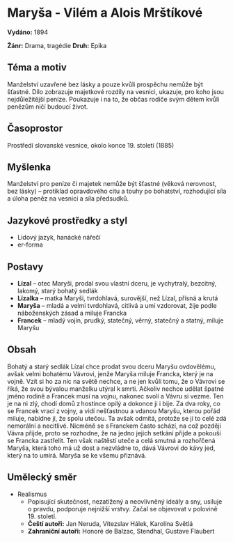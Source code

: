 # Maryša - Vilém a Alois Mrštíkové

**Vydáno:** 1894

**Žánr:** Drama, tragédie **Druh:** Epika

## Téma a motiv

Manželství uzavřené bez lásky a pouze kvůli prospěchu nemůže být šťastné. Dílo zobrazuje majetkové rozdíly na vesnici, ukazuje, pro koho jsou nejdůležitější peníze. Poukazuje i na to, že občas rodiče svým dětem kvůli penězům ničí budoucí život.

## Časoprostor

Prostředí slovanské vesnice, okolo konce 19. století (1885)  

## Myšlenka

Manželství pro peníze či majetek nemůže být šťastné (věková nerovnost, bez lásky) – protiklad opravdového citu a touhy po bohatství, rozhodující síla a úloha peněz na vesnici a síla předsudků. 

## Jazykové prostředky a styl

- Lidový jazyk, hanácké nářečí
- er-forma

## Postavy

- **Lízal** – otec Maryši, prodal svou vlastní dceru, je vychytralý, bezcitný,  lakomý, starý bohatý sedlák 
- **Lízalka** – matka Maryši, tvrdohlavá, surovější, než Lízal, přísná a krutá 
- **Maryša** – mladá a velmi tvrdohlavá, citlivá a umí vzdorovat, žije podle náboženských zásad a miluje Francka 
- **Francek** – mladý vojín, prudký, statečný, věrný, statečný a statný, miluje Maryšu 


## Obsah

Bohatý a starý sedlák Lízal chce prodat svou dceru Maryšu ovdovělému, avšak velmi bohatému Vávrovi, jenže Maryša miluje Francka, který je na vojně. Vzít si ho za nic na světě nechce, a ne jen kvůli tomu, že o Vávrovi se říká, že svou bývalou manželku utýral k smrti. Ačkoliv nechce udělat špatné jméno rodině a Francek musí na vojnu, nakonec svolí a Vávru si vezme. Ten je na ni zlý, chodí domů z hostince opilý a dokonce ji i bije. Za dva roky, co se Francek vrací z vojny, a vidí nešťastnou a vdanou Maryšu, kterou pořád miluje, nabídne jí, že spolu utečou. Ta avšak odmítá, protože se jí to celé zdá nemorální a necitlivé. Nicméně se s Franckem často schází, na což později Vávra přijde, proto se rozhodne, že na jedno jejich setkání přijde a pokouší se Francka zastřelit. Ten však naštěstí uteče a celá smutná a rozhořčená Maryša, která toho má už dost a nezvládne to, dává Vávrovi do kávy jed, který na to umírá. Maryša se ke všemu přiznává. 


## Umělecký směr

- Realismus
  - Popisující skutečnost, nezatížený a neovlivněný ideály a sny, usiluje o pravdu, podporuje nejnižší vrstvy. Začal se objevovat v polovině 19. století.
  - **Čeští autoři:** Jan Neruda, Vítezslav Hálek, Karolína Světlá
  - **Zahraniční autoři:** Honoré de Balzac, Stendhal, Gustave Flaubert

